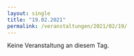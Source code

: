 ```yaml
---
layout: single
title: "19.02.2021"
permalink: /veranstaltungen/2021/02/19/
---
```


Keine Veranstaltung an diesem Tag.
